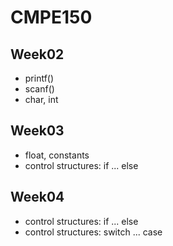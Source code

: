 # CMPE150

## Week02
  
  * printf()
  * scanf()
  * char, int

## Week03

  * float, constants
  * control structures: if ... else

## Week04

  * control structures: if ... else
  * control structures: switch ... case
  
